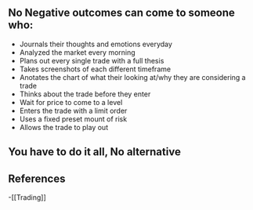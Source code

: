 ## No Negative outcomes can come to someone who: 

- Journals their thoughts and emotions everyday
- Analyzed the market every morning
- Plans out every single trade with a full thesis
- Takes screenshots of each different timeframe
- Anotates the chart of what their looking at/why they are considering a trade
- Thinks about the trade before they enter
- Wait for price to come to a level
- Enters the trade with a limit order
- Uses a fixed preset mount of risk
- Allows the trade to play out

## You have to do it all, No alternative
## References
<!-- Links to pages not referenced in the content -->
-[[Trading]]
